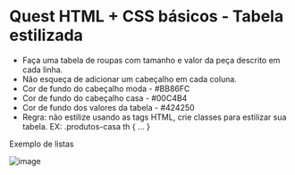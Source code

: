 # Quest HTML + CSS básicos - Tabela estilizada

- Faça uma tabela de roupas com tamanho e valor da peça descrito em cada
linha.
- Não esqueça de adicionar um cabeçalho em cada coluna.
- Cor de fundo do cabeçalho moda - #BB86FC
- Cor de fundo do cabeçalho casa - #00C4B4
- Cor de fundo dos valores da tabela - #424250
- Regra: não estilize usando as tags HTML, crie classes para estilizar sua tabela.
EX: .produtos-casa th { … }

Exemplo de listas

![image](https://user-images.githubusercontent.com/105254888/172265466-1510ad25-0e2a-4eb8-9231-e271822b5e94.png)
